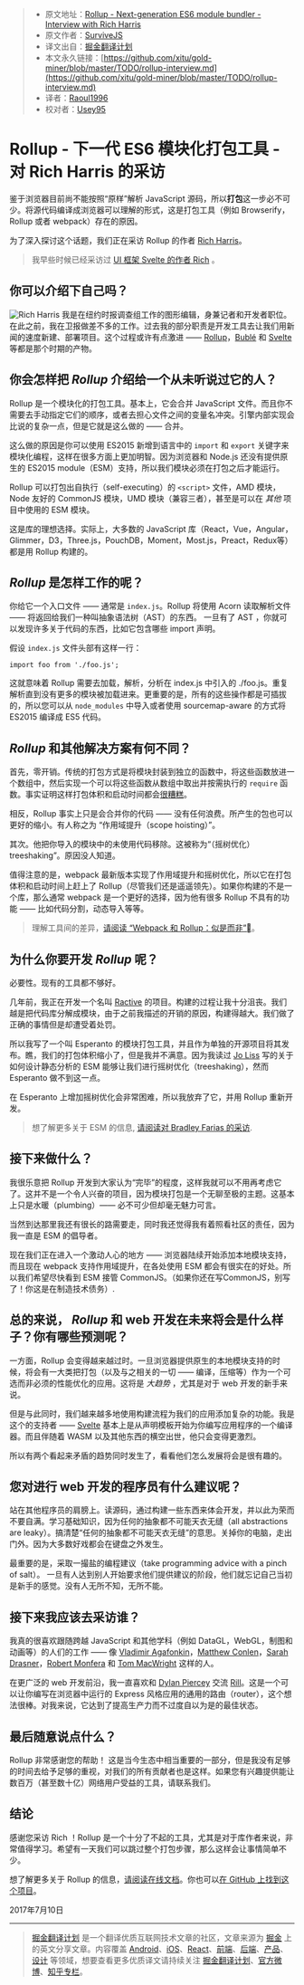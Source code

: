 > * 原文地址：[Rollup - Next-generation ES6 module bundler - Interview with Rich Harris](https://survivejs.com/blog/rollup-interview/)
> * 原文作者：[SurviveJS](https://twitter.com/survivejs)
> * 译文出自：[掘金翻译计划](https://github.com/xitu/gold-miner)
> * 本文永久链接：[https://github.com/xitu/gold-miner/blob/master/TODO/rollup-interview.md](https://github.com/xitu/gold-miner/blob/master/TODO/rollup-interview.md)
> * 译者：[Raoul1996](https://github.com/Raoul1996)
> * 校对者：[Usey95](https://github.com/Usey95)

# Rollup - 下一代 ES6 模块化打包工具 - 对 Rich Harris 的采访

鉴于浏览器目前尚不能按照“原样”解析 JavaScript 源码，所以**打包**这一步必不可少。将源代码编译成浏览器可以理解的形式，这是打包工具（例如 Browserify，Rollup 或者 webpack）存在的原因。

为了深入探讨这个话题，我们正在采访 Rollup 的作者  [Rich Harris](https://twitter.com/Rich_Harris)。

> 我早些时候已经采访过 [UI 框架 Svelte 的作者 Rich](https://survivejs.com/blog/svelte-interview/) 。

## 你可以介绍下自己吗？

![Rich Harris](https://www.gravatar.com/avatar/329f9d32fe20b186838ee237d3eb2d43?s=200) 我是在纽约时报调查组工作的图形编辑，身兼记者和开发者职位。在此之前，我在卫报做差不多的工作。过去我的部分职责是开发工具去让我们用新闻的速度新建、部署项目。这个过程或许有点激进 —— [Rollup](https://rollupjs.org)，[Bublé](https://buble.surge.sh) 和 [Svelte](https://svelte.technology) 等都是那个时期的产物。

## 你会怎样把 _Rollup_ 介绍给一个从未听说过它的人？

Rollup 是一个模块化的打包工具。基本上，它会合并 JavaScript 文件。而且你不需要去手动指定它们的顺序，或者去担心文件之间的变量名冲突。引擎内部实现会比说的复杂一点，但是它就是这么做的 —— 合并。

这么做的原因是你可以使用 ES2015 新增到语言中的 `import` 和 `export` 关键字来模块化编程，这样在很多方面上更加明智。因为浏览器和 Node.js 还没有提供原生的 ES2015 module（ESM）支持，所以我们模块必须在打包之后才能运行。

Rollup 可以打包出自执行（self-executing）的 `<script>` 文件，AMD 模块，Node 友好的 CommonJS 模块，UMD 模块（兼容三者），甚至是可以在 _其他_ 项目中使用的 ESM 模块。

这是库的理想选择。实际上，大多数的 JavaScript 库（React，Vue，Angular，Glimmer，D3，Three.js，PouchDB，Moment，Most.js，Preact，Redux等）都是用 Rollup 构建的。

## _Rollup_ 是怎样工作的呢？

你给它一个入口文件 —— 通常是 `index.js`。Rollup 将使用 Acorn 读取解析文件 —— 将返回给我们一种叫抽象语法树（AST）的东西。 一旦有了 AST ，你就可以发现许多关于代码的东西，比如它包含哪些 import 声明。

假设 `index.js` 文件头部有这样一行：

```
import foo from './foo.js';
```

这就意味着 Rollup 需要去加载，解析，分析在 index.js 中引入的 ./foo.js。重复解析直到没有更多的模块被加载进来。更重要的是，所有的这些操作都是可插拔的，所以您可以从 `node_modules` 中导入或者使用 sourcemap-aware 的方式将 ES2015 编译成 ES5 代码。

## _Rollup_ 和其他解决方案有何不同？

首先，零开销。传统的打包方式是将模块封装到独立的函数中，将这些函数放进一个数组中，然后实现一个可以将这些函数从数组中取出并按需执行的 `require` 函数。事实证明这样打包体积和启动时间都会[很糟糕](https://nolanlawson.com/2016/08/15/the-cost-of-small-modules/)。

相反，Rollup 事实上只是会合并你的代码 —— 没有任何浪费。所产生的包也可以更好的缩小。有人称之为 “作用域提升（scope hoisting）”。

其次。他把你导入的模块中的未使用代码移除。这被称为“（摇树优化）treeshaking”。原因没人知道。

值得注意的是，webpack 最新版本实现了作用域提升和摇树优化，所以它在打包体积和启动时间上赶上了 Rollup（尽管我们还是遥遥领先）。如果你构建的不是一个库，那么通常 webpack 是一个更好的选择，因为他有很多 Rollup 不具有的功能 —— 比如代码分割，动态导入等等。

> 理解工具间的差异，[请阅读 “Webpack 和 Rollup：似是而非”](https://medium.com/webpack/webpack-and-rollup-the-same-but-different-a41ad427058c)。

## 为什么你要开发 _Rollup_ 呢？


必要性。现有的工具都不够好。

几年前，我正在开发一个名叫  [Ractive](https://ractive.js.org) 的项目。构建的过程让我十分沮丧。我们越是把代码库分解成模块，由于之前我描述的开销的原因，构建得越大。我们做了正确的事情但是却遭受着处罚。

所以我写了一个叫 Esperanto 的模块打包工具，并且作为单独的开源项目将其发布。瞧，我们的打包体积缩小了，但是我并不满意。因为我读过 [Jo Liss](https://twitter.com/jo_liss) 写的关于如何设计静态分析的 ESM 能够让我们进行摇树优化（treeshaking），然而 Esperanto 做不到这一点。

在 Esperanto 上增加摇树优化会非常困难，所以我放弃了它，并用 Rollup 重新开发。

> 想了解更多关于 ESM 的信息, [请阅读对 Bradley Farias 的采访](https://survivejs.com/blog/es-modules-interview/).

## 接下来做什么？

我很乐意把 Rollup 开发到大家认为“完毕”的程度，这样我就可以不用再考虑它了。这并不是一个令人兴奋的项目，因为模块打包是一个无聊至极的主题。这基本上只是水暖（plumbing）—— 必不可少但却毫无魅力可言。

当然到达那里我还有很长的路需要走，同时我还觉得我有着照看社区的责任，因为我一直是 ESM 的倡导者。

现在我们正在进入一个激动人心的地方 —— 浏览器陆续开始添加本地模块支持，而且现在 webpack 支持作用域提升，在各处使用 ESM 都会有很实在的好处。所以我们希望尽快看到 ESM 接管 CommonJS。（如果你还在写CommonJS，别写了！你这是在制造技术债务）.

## 总的来说， _Rollup_ 和 web 开发在未来将会是什么样子？你有哪些预测呢？

一方面，Rollup 会变得越来越过时。一旦浏览器提供原生的本地模块支持的时候，将会有一大类把打包（以及与之相关的一切 —— 编译，压缩等）作为一个可选而非必须的性能优化的应用。这将是 _大趋势_ ，尤其是对于 web 开发的新手来说。

但是与此同时，我们越来越多地使用构建流程为我们的应用添加复杂的功能。我是这个的支持者 —— [Svelte](https://svelte.technology) 基本上是从声明模板开始为你编写应用程序的一个编译器。而且伴随着 WASM 以及其他东西的横空出世，他只会变得更激烈。

所以有两个看起来矛盾的趋势同时发生了，看看他们怎么发展将会是很有趣的。

## 您对进行 web 开发的程序员有什么建议呢？

站在其他程序员的肩膀上。读源码，通过构建一些东西来体会开发，并以此为荣而不要自满。学习基础知识，因为任何的抽象都不可能天衣无缝（all abstractions are leaky）。搞清楚“任何的抽象都不可能天衣无缝”的意思。关掉你的电脑，走出门外。因为大多数好戏都会在键盘之外发生。

最重要的是，采取一撮盐的编程建议（take programming advice with a pinch of salt）。 一旦有人达到别人开始要求他们提供建议的阶段，他们就忘记自己当初是新手的感觉。没有人无所不知，无所不能。

## 接下来我应该去采访谁？


我真的很喜欢跟随跨越 JavaScript 和其他学科（例如 DataGL，WebGL，制图和动画等）的人们的工作 —— 像 [Vladimir Agafonkin](https://twitter.com/mourner)，[Matthew Conlen](https://twitter.com/mathisonian)，[Sarah Drasner](https://twitter.com/sarah_edo)，[Robert Monfera](https://twitter.com/monfera) 和 [Tom MacWright](https://twitter.com/tmcw) 这样的人。

在更广泛的 web 开发前沿，我一直喜欢和 [Dylan Piercey](https://twitter.com/dylan_piercey) 交流 [Rill](https://rill.site)。这是一个可以让你编写在浏览器中运行的 Express 风格应用的通用的路由（router），这个想法很棒。对我来说，它达到了提高生产力而不过度自以为是的最佳状态。


## 最后随意说点什么？

Rollup 非常感谢您的帮助！ 这是当今生态中相当重要的一部分，但是我没有足够的时间去给予足够的重视，对我们的所有贡献者也是这样。如果您有兴趣提供能让数百万（甚至数十亿）网络用户受益的工具，请联系我们。


## 结论

感谢您采访 Rich ！Rollup 是一个十分了不起的工具，尤其是对于库作者来说，非常值得学习。希望有一天我们可以跳过整个打包步骤，那么这样会让事情简单不少。

想了解更多关于 Rollup 的信息，[请阅读在线文档](https://rollupjs.org/)。你也可以[在 GitHub 上找到这个项目](https://github.com/rollup/rollup)。

2017年7月10日

---

> [掘金翻译计划](https://github.com/xitu/gold-miner) 是一个翻译优质互联网技术文章的社区，文章来源为 [掘金](https://juejin.im) 上的英文分享文章。内容覆盖 [Android](https://github.com/xitu/gold-miner#android)、[iOS](https://github.com/xitu/gold-miner#ios)、[React](https://github.com/xitu/gold-miner#react)、[前端](https://github.com/xitu/gold-miner#前端)、[后端](https://github.com/xitu/gold-miner#后端)、[产品](https://github.com/xitu/gold-miner#产品)、[设计](https://github.com/xitu/gold-miner#设计) 等领域，想要查看更多优质译文请持续关注 [掘金翻译计划](https://github.com/xitu/gold-miner)、[官方微博](http://weibo.com/juejinfanyi)、[知乎专栏](https://zhuanlan.zhihu.com/juejinfanyi)。
